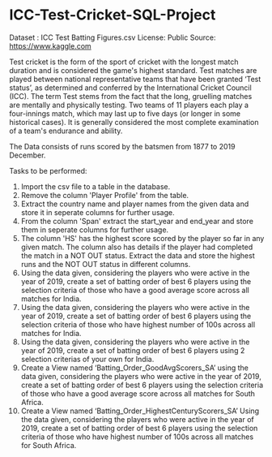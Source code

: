 # ICC-Test-Cricket-SQL-Project

Dataset : ICC Test Batting Figures.csv
License: Public
Source: https://www.kaggle.com

Test cricket is the form of the sport of cricket with the longest match duration and is considered the game's highest standard. Test matches are played between national representative teams that have been granted ‘Test status’, as determined and conferred by the International Cricket Council (ICC). The term Test stems from the fact that the long, gruelling matches are mentally and physically testing. Two teams of 11 players each play a four-innings match, which may last up to five days (or longer in some historical cases). It is generally considered the most complete examination of a team's endurance and ability.

The Data consists of runs scored by the batsmen from 1877 to 2019 December.

Tasks to be performed:
1.	Import the csv file to a table in the database.
2.	Remove the column 'Player Profile' from the table.
3.	Extract the country name and player names from the given data and store it in seperate columns for further usage.
4.	From the column 'Span' extract the start_year and end_year and store them in seperate columns for further usage.
5.	The column 'HS' has the highest score scored by the player so far in any given match. The column also has details if the player had completed the match in a NOT OUT status. Extract the data and store the highest runs and the NOT OUT status in different columns.
6.	Using the data given, considering the players who were active in the year of 2019, create a set of batting order of best 6 players using the selection criteria of those who have a good average score across all matches for India.
7.	Using the data given, considering the players who were active in the year of 2019, create a set of batting order of best 6 players using the selection criteria of those who have highest number of 100s across all matches for India.
8.	Using the data given, considering the players who were active in the year of 2019, create a set of batting order of best 6 players using 2 selection criterias of your own for India.
9.	Create a View named ‘Batting_Order_GoodAvgScorers_SA’ using the data given, considering the players who were active in the year of 2019, create a set of batting order of best 6 players using the selection criteria of those who have a good average score across all matches for South Africa.
10.	Create a View named ‘Batting_Order_HighestCenturyScorers_SA’ Using the data given, considering the players who were active in the year of 2019, create a set of batting order of best 6 players using the selection criteria of those who have highest number of 100s across all matches for South Africa.
